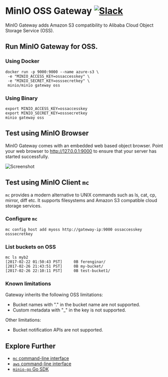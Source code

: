 # MinIO OSS Gateway [![Slack](https://slack.min.io/slack?type=svg)](https://slack.min.io)
MinIO Gateway adds Amazon S3 compatibility to Alibaba Cloud Object Storage Service (OSS).

## Run MinIO Gateway for OSS.

### Using Docker
```
docker run -p 9000:9000 --name azure-s3 \
 -e "MINIO_ACCESS_KEY=ossaccesskey" \
 -e "MINIO_SECRET_KEY=osssecretkey" \
 minio/minio gateway oss
```

### Using Binary
```
export MINIO_ACCESS_KEY=ossaccesskey
export MINIO_SECRET_KEY=osssecretkey
minio gateway oss
```

## Test using MinIO Browser
MinIO Gateway comes with an embedded web based object browser. Point your web browser to http://127.0.0.1:9000 to ensure that your server has started successfully.

![Screenshot](https://raw.githubusercontent.com/minio/minio/master/docs/screenshots/minio-browser-gateway.png)

## Test using MinIO Client `mc`
`mc` provides a modern alternative to UNIX commands such as ls, cat, cp, mirror, diff etc. It supports filesystems and Amazon S3 compatible cloud storage services.

### Configure `mc`
```
mc config host add myoss http://gateway-ip:9000 ossaccesskey osssecretkey
```

### List buckets on OSS
```
mc ls myb2
[2017-02-22 01:50:43 PST]     0B ferenginar/
[2017-02-26 21:43:51 PST]     0B my-bucket/
[2017-02-26 22:10:11 PST]     0B test-bucket1/
```

### Known limitations

Gateway inherits the following OSS limitations:

- Bucket names with "." in the bucket name are not supported.
- Custom metadata with "_" in the key is not supported.

Other limitations:

- Bucket notification APIs are not supported.

## Explore Further

- [`mc` command-line interface](https://docs.min.io/docs/minio-client-quickstart-guide)
- [`aws` command-line interface](https://docs.min.io/docs/aws-cli-with-minio)
- [`minio-go` Go SDK](https://docs.min.io/docs/golang-client-quickstart-guide)
